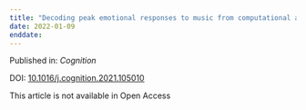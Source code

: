 ```yaml
---
title: "Decoding peak emotional responses to music from computational acoustic and lyrical features."
date: 2022-01-09
enddate:
---
```


Published in: *Cognition*

DOI: [10.1016/j.cognition.2021.105010](https://doi.org/10.1016/j.cognition.2021.105010)

This article is not available in Open Access


